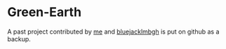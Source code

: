 # Green-Earth

A past project contributed by [me](https://github.com/imprld01) and [bluejacklmbgh](https://github.com/bluejacklmbgh) is put on github as a backup.
